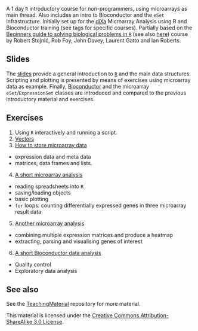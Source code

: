 
A 1 day `R` introductory course for non-programmers, using
microarrays as main thread. Also includes an intro to Bioconductor and
the `eSet` infrastructure. Initially set up for the
[diXa](http://www.dixa-fp7.eu/dixa-training/dixa-training-agenda/dixa-microarray-training)
Microarray Analysis using R and Bioconductor training (see tags for
specific courses). Partially based on the
[Beginners guide to solving biological problems in `R`](http://www.training.cam.ac.uk/gsls/course/gsls-rintro)
(see also [here](http://logic.sysbiol.cam.ac.uk/teaching/Rcourse/))
course by Robert Stojnić, Rob Foy, John Davey, Laurent Gatto and Ian
Roberts.

## Slides

The [slides](https://github.com/lgatto/RIntro/blob/master/RIntro.pdf?raw=true)
provide a general introduction to [`R`](http://www.r-project.org/) and
the main data structures. Scripting and plotting is presented by means
of exercises using microarray data as example. Finally,
[Bioconductor](http://bioconductor.org/) and the microarray
`eSet`/`ExpressionSet` classes are introduced and compared to the
previous introductory material and exercises.

## Exercises

1. Using `R` interactively and running a script.
2. [Vectors](https://github.com/lgatto/RIntro/blob/master/Exercises/Exercise-02.md)
3. [How to store microarray data](https://github.com/lgatto/RIntro/blob/master/Exercises/Exercise-03.md)
  * expression data and meta data
  * matrices, data frames and lists.
4. [A short microarray analysis](https://github.com/lgatto/RIntro/blob/master/Exercises/Exercise-04.md)
  * reading spreadsheets into `R`
  * saving/loading objects
  * basic plotting
  * `for` loops: counting differentially expressed genes in three
     microarray result data
5. [Another microarray analysis](https://github.com/lgatto/RIntro/blob/master/Exercises/Exercise-05.md)
  * combining multiple expression matrices and produce a heatmap
  * extracting, parsing and visualising genes of interest
6. [A short Bioconductor data analysis](https://github.com/lgatto/RIntro/blob/master/Exercises/Exercise-06.md)
  * Quality control
  * Exploratory data analysis

## See also

See the [TeachingMaterial](https://github.com/lgatto/TeachingMaterial)
repository for more material.


This material is licensed under the
[Creative Commons Attribution-ShareAlike 3.0 License](http://creativecommons.org/licenses/by-sa/3.0/).
